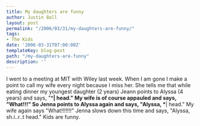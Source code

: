 ```yaml
---
title: My daughters are funny
author: Justin Ball
layout: post
permalink: "/2006/03/31/my-daughters-are-funny/"
tags:
- The Kids
date: '2006-03-31T07:00:00Z'
templateKey: blog-post
path: "/my-daughters-are-funny"
description: ''
---
```


I went to a meeting at MIT with Wiley last week. When I am gone I
make a point to call my wife every night because I miss her. She
tells me that while eating dinner my youngest daughter (2 years) Jeann
points to Alyssa (4 years) and says, "\***| head." My wife is of
course appauled and says, "What!!!" So Jenna points to Alyssa
again and says, "Alyssa, \***| head." My wife again says
"What!!!!!!!" Jenna slows down this time and says, "Alyssa,
sh.i..r..t head." Kids are funny.
